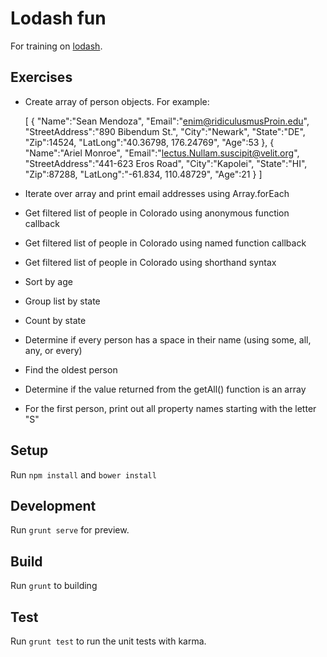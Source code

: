 # Lodash fun

For training on [lodash](https://lodash.com/).


## Exercises

- Create array of person objects. For example:


	[
	      {
	        "Name":"Sean Mendoza",
	        "Email":"enim@ridiculusmusProin.edu",
	        "StreetAddress":"890 Bibendum St.",
	        "City":"Newark",
	        "State":"DE",
	        "Zip":14524,
	        "LatLong":"40.36798, 176.24769",
	        "Age":53
	      },
	      {
	        "Name":"Ariel Monroe",
	        "Email":"lectus.Nullam.suscipit@velit.org",
	        "StreetAddress":"441-623 Eros Road",
	        "City":"Kapolei",
	        "State":"HI",
	        "Zip":87288,
	        "LatLong":"-61.834, 110.48729",
	        "Age":21
	      }
	]


- Iterate over array and print email addresses using Array.forEach
- Get filtered list of people in Colorado using anonymous function callback
- Get filtered list of people in Colorado using named function callback
- Get filtered list of people in Colorado using shorthand syntax
- Sort by age
- Group list by state
- Count by state
- Determine if every person has a space in their name (using some, all, any, or every)
- Find the oldest person
- Determine if the value returned from the getAll() function is an array
- For the first person, print out all property names starting with the letter "S"


## Setup
Run `npm install` and `bower install`

## Development
Run `grunt serve` for preview.

## Build
Run `grunt` to building

## Test
Run `grunt test` to run the unit tests with karma.



